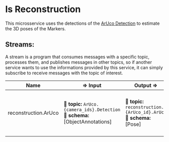 # Is Reconstruction

This microsservice uses the detections of the [ArUco Detection](https://github.com/labviros/is-aruco-detector) to estimate the 3D poses of the Markers. 


## Streams:

A stream is a program that consumes messages with a specific topic, processes them, and publishes messages in other topics, so if another service wants to use the informations provided by this service, it can simply subscribe to receive messages with the topic of interest.

| Name | ⇒ Input | Output  ⇒ | Description |
| ---- | ------- | --------- | ----------- |
| reconstruction.ArUco | :incoming_envelope: **topic:** `ArUco.{camera_ids}.Detection` <br> :gem: **schema:** [ObjectAnnotations] | :incoming_envelope: **topic:**  `reconstruction.{ArUco_id}.ArUco` <br> :gem: **schema:** [Pose] | Uses ArUco detector detections to estimate ArUco marker pose. |

